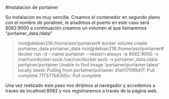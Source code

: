 #Instalación de portainer  

Su instalacion es muy sencilla. Creamos el contenedor en segundo plano con el nombre de poratiner, le añadimos el puerto en este caso será 8082:9000 a continuación creamos un volumen al que llamaremos 
"portainer_data:/data"  

>root@debian216:/home/asir/portainer# docker volume create portainer_data
portainer_data
root@debian216:/home/asir/portainer# docker run -d --name portainer --restart=always -p 8082:9000 -v /var/run/docker.sock:/var/run/docker.sock -v portainer_data:/data portainer/portainer 
Unable to find image 'portainer/portainer:latest' locally
latest: Pulling from portainer/portainer
d1e017099d17: Pull complete 
717377b83d5c: Pull complete 

Una vez realizado este paso nos dirijimos al navegador y accedemos a traves de localhost:8082 y nos registraremos a través de la página web.

